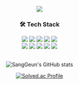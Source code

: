 <div align="center">
  <img src="https://capsule-render.vercel.app/api?type=venom&color=F4D18D&height=300&section=header&text=Welcome%20to-nl-SangGeun's%20Github%20👋&fontSize=60&animation=fadeIn&fontColor=0123B4" />
</div>

<div align="center">
  <h3>🛠 Tech Stack</h3>
  <div>
    <div>
      <img src="https://img.shields.io/badge/react-20232A?style=for-the-badge&logo=react&logoColor=white">
    <img src="https://img.shields.io/badge/javascript-F7DF1E.svg?style=for-the-badge&logo=javascript&logoColor=20232a" />
    <img src="https://img.shields.io/badge/typescript-3178C6?style=for-the-badge&logo=typescript&logoColor=white">
    <img src="https://img.shields.io/badge/nextjs-2D2D2D?style=for-the-badge&logo=next.js&logoColor=white">
    <img src="https://img.shields.io/badge/recoil-3578E5?style=for-the-badge&logo=recoil&logoColor=white">
    </div>
    <div>
      <img src="https://img.shields.io/badge/redux-764ABC?style=for-the-badge&logo=redux&logoColor=white">
    <img src="https://img.shields.io/badge/html5-E34F26?style=for-the-badge&logo=html5&logoColor=white">
    <img src="https://img.shields.io/badge/css3-1572B6?style=for-the-badge&logo=css3&logoColor=white">
    <img src="https://img.shields.io/badge/styledcomponents-DB7093?style=for-the-badge&logo=styled-components&logoColor=white">
    <img src="https://img.shields.io/badge/tailwind css-06B6D4?style=for-the-badge&logo=tailwind-css&logoColor=white">
    </div>
  </div>
</div>


<br />

<div align="center">
  
![SangGeun's GitHub stats](https://github-readme-stats.vercel.app/api?username=ksg2388&show_icons=true&theme=radical)

[![Solved.ac Profile](http://mazassumnida.wtf/api/v2/generate_badge?boj=ksg2388)](https://solved.ac/ksg2388/)
</div>


